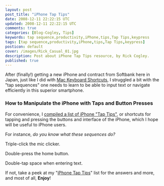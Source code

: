```yaml
---           
layout: post
post_title: "iPhone Tap Tips"
date: 2008-12-11 22:22:15 UTC
updated: 2008-12-11 22:22:15 UTC
comments: true
categories: [Blog-Cogley, Tips]
keywords: tap sequence,productivity,iPhone,tips,Tap Tips,keypress
tags: [tap sequence,productivity,iPhone,tips,Tap Tips,keypress]
posticon: default
cover: /images/Rick_Casual_01.jpg
description: Post about iPhone Tap Tips resource, by Rick Cogley. 
published: true
---
```

 

[](http://www.flickr.com/photos/81796435@N00/3099666409 "View 'New iPhone, home screen' on Flickr.com")After (finally!) getting a new iPhone and contract from Softbank here in Japan, just like I did with [Mac Keyboard Shortcuts](http://rick.cogley.info/goodies/reference/rick-cogley-mac-keyboard-shortcuts.php), I struggled a bit with the "tap sequences" one needs to learn to be able to input text or navigate efficiently in this superior smartphone. 


### How to Manipulate the iPhone with Taps and Button Presses



For convenience, I [compiled a list of iPhone "Tap Tips"](/resources/rick-cogley-iphone-tap-tips/), or shortcuts for tapping and pressing the buttons and interface of the iPhone, which I hope will be useful to iPhone users. 


For instance, _do you know what these sequences do?_ 





Triple-click the mic clicker.


Double-press the home button.


Double-tap space when entering text.





If not, take a peek at my "[iPhone Tap Tips](/resources/rick-cogley-iphone-tap-tips/)" list for the answers and more, and most of all, **Enjoy**! 

